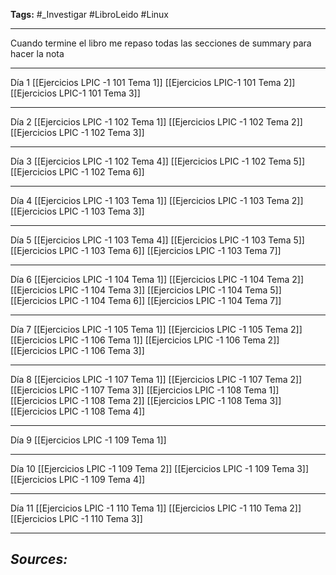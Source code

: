 **Tags:** #_Investigar 
#LibroLeido #Linux 
- - -
Cuando termine el libro me repaso todas las secciones de summary para hacer la nota
- - -
Día 1
[[Ejercicios LPIC -1 101 Tema 1]]
[[Ejercicios LPIC-1 101 Tema 2]]
[[Ejercicios LPIC-1 101 Tema 3]]
- - - 
Día 2
[[Ejercicios LPIC -1 102 Tema 1]]
[[Ejercicios LPIC -1 102 Tema 2]]
[[Ejercicios LPIC -1 102 Tema 3]]
- - -
Día 3
[[Ejercicios LPIC -1 102 Tema 4]]
[[Ejercicios LPIC -1 102 Tema 5]]
[[Ejercicios LPIC -1 102 Tema 6]]
- - -
Día 4
[[Ejercicios LPIC -1 103 Tema 1]]
[[Ejercicios LPIC -1 103 Tema 2]]
[[Ejercicios LPIC -1 103 Tema 3]]
- - -
Día 5
[[Ejercicios LPIC -1 103 Tema 4]]
[[Ejercicios LPIC -1 103 Tema 5]]
[[Ejercicios LPIC -1 103 Tema 6]]
[[Ejercicios LPIC -1 103 Tema 7]]
- - - 
Día 6
[[Ejercicios LPIC -1 104 Tema 1]]
[[Ejercicios LPIC -1 104 Tema 2]]
[[Ejercicios LPIC -1 104 Tema 3]]
[[Ejercicios LPIC -1 104 Tema 5]]
[[Ejercicios LPIC -1 104 Tema 6]]
[[Ejercicios LPIC -1 104 Tema 7]]
- - -
Día 7
[[Ejercicios LPIC -1 105 Tema 1]]
[[Ejercicios LPIC -1 105 Tema 2]]
[[Ejercicios LPIC -1 106 Tema 1]]
[[Ejercicios LPIC -1 106 Tema 2]]
[[Ejercicios LPIC -1 106 Tema 3]]
- - - 
Día 8
[[Ejercicios LPIC -1 107 Tema 1]]
[[Ejercicios LPIC -1 107 Tema 2]]
[[Ejercicios LPIC -1 107 Tema 3]]
[[Ejercicios LPIC -1 108 Tema 1]]
[[Ejercicios LPIC -1 108 Tema 2]]
[[Ejercicios LPIC -1 108 Tema 3]]
[[Ejercicios LPIC -1 108 Tema 4]]
- - - 
Día 9
[[Ejercicios LPIC -1 109 Tema 1]]
- - - 
Día 10
[[Ejercicios LPIC -1 109 Tema 2]]
[[Ejercicios LPIC -1 109 Tema 3]]
[[Ejercicios LPIC -1 109 Tema 4]]
- - - 
Día 11
[[Ejercicios LPIC -1 110 Tema 1]]
[[Ejercicios LPIC -1 110 Tema 2]]
[[Ejercicios LPIC -1 110 Tema 3]]
- - - 
## ***Sources:***